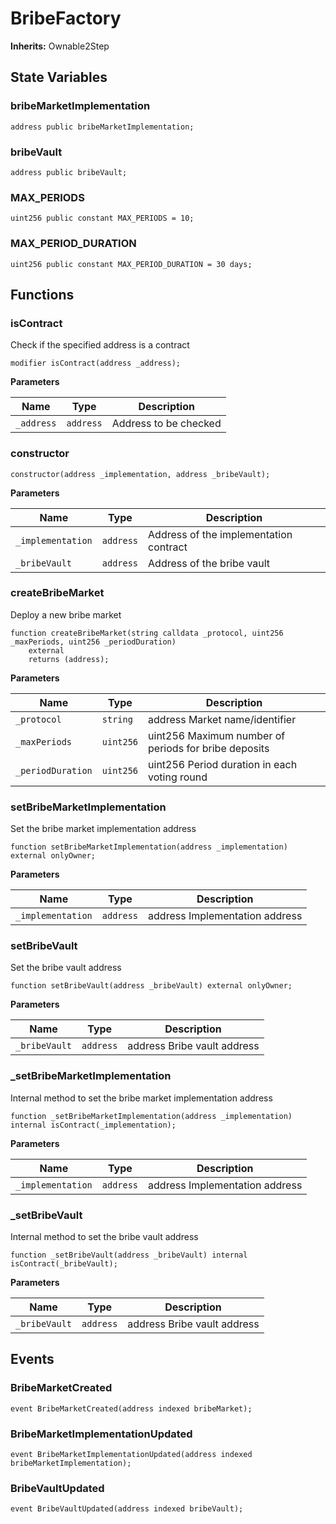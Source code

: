 # BribeFactory
**Inherits:**
Ownable2Step


## State Variables
### bribeMarketImplementation

```solidity
address public bribeMarketImplementation;
```


### bribeVault

```solidity
address public bribeVault;
```


### MAX_PERIODS

```solidity
uint256 public constant MAX_PERIODS = 10;
```


### MAX_PERIOD_DURATION

```solidity
uint256 public constant MAX_PERIOD_DURATION = 30 days;
```


## Functions
### isContract

Check if the specified address is a contract


```solidity
modifier isContract(address _address);
```
**Parameters**

|Name|Type|Description|
|----|----|-----------|
|`_address`|`address`| Address to be checked|


### constructor


```solidity
constructor(address _implementation, address _bribeVault);
```
**Parameters**

|Name|Type|Description|
|----|----|-----------|
|`_implementation`|`address`| Address of the implementation contract|
|`_bribeVault`|`address`|     Address of the bribe vault|


### createBribeMarket

Deploy a new bribe market


```solidity
function createBribeMarket(string calldata _protocol, uint256 _maxPeriods, uint256 _periodDuration)
    external
    returns (address);
```
**Parameters**

|Name|Type|Description|
|----|----|-----------|
|`_protocol`|`string`|       address  Market name/identifier|
|`_maxPeriods`|`uint256`|     uint256  Maximum number of periods for bribe deposits|
|`_periodDuration`|`uint256`| uint256  Period duration in each voting round|


### setBribeMarketImplementation

Set the bribe market implementation address


```solidity
function setBribeMarketImplementation(address _implementation) external onlyOwner;
```
**Parameters**

|Name|Type|Description|
|----|----|-----------|
|`_implementation`|`address`| address  Implementation address|


### setBribeVault

Set the bribe vault address


```solidity
function setBribeVault(address _bribeVault) external onlyOwner;
```
**Parameters**

|Name|Type|Description|
|----|----|-----------|
|`_bribeVault`|`address`| address  Bribe vault address|


### _setBribeMarketImplementation

Internal method to set the bribe market implementation address


```solidity
function _setBribeMarketImplementation(address _implementation) internal isContract(_implementation);
```
**Parameters**

|Name|Type|Description|
|----|----|-----------|
|`_implementation`|`address`| address  Implementation address|


### _setBribeVault

Internal method to set the bribe vault address


```solidity
function _setBribeVault(address _bribeVault) internal isContract(_bribeVault);
```
**Parameters**

|Name|Type|Description|
|----|----|-----------|
|`_bribeVault`|`address`| address  Bribe vault address|


## Events
### BribeMarketCreated

```solidity
event BribeMarketCreated(address indexed bribeMarket);
```

### BribeMarketImplementationUpdated

```solidity
event BribeMarketImplementationUpdated(address indexed bribeMarketImplementation);
```

### BribeVaultUpdated

```solidity
event BribeVaultUpdated(address indexed bribeVault);
```

